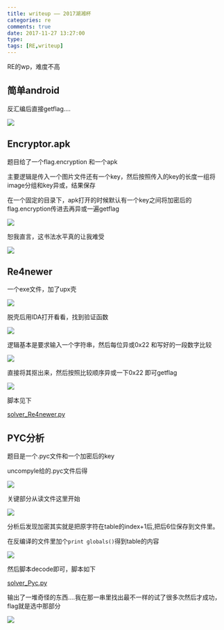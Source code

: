 ```yaml
---
title: writeup —— 2017湖湘杯
categories: re
comments: true
date: 2017-11-27 13:27:00
type:
tags: [RE,writeup]
---
```


RE的wp，难度不高



<!--more-->

## 简单android

反汇编后直接getflag....

![](http://owhak23d7.bkt.clouddn.com/17-11-27/11391598.jpg)





## Encryptor.apk

题目给了一个flag.encryption 和一个apk

主要逻辑是传入一个图片文件还有一个key，然后按照传入的key的长度一组将image分组和key异或，结果保存

在一个固定的目录下，apk打开的时候默认有一个key之间将加密后的flag.encryption传进去再异或一遍getflag

![](http://owhak23d7.bkt.clouddn.com/17-11-27/95548834.jpg)

恕我直言，这书法水平真的让我难受

![](http://owhak23d7.bkt.clouddn.com/17-11-27/67646435.jpg)



## Re4newer

一个exe文件，加了upx壳

![](http://owhak23d7.bkt.clouddn.com/17-11-27/28533452.jpg)

脱壳后用IDA打开看看，找到验证函数

![](http://owhak23d7.bkt.clouddn.com/17-11-27/46271261.jpg)

逻辑基本是要求输入一个字符串，然后每位异或0x22 和写好的一段数字比较

![](http://owhak23d7.bkt.clouddn.com/17-11-27/38027330.jpg)

直接将其抠出来，然后按照比较顺序异或一下0x22 即可getflag

![](http://owhak23d7.bkt.clouddn.com/17-11-27/67832201.jpg)

脚本见下

[solver_Re4newer.py](https://github.com/edwardchoijc/ctf-writeups/blob/master/2017-Huxiangbei/rev-RE4newer/solver_Re4newer.py)



## PYC分析

题目是一个.pyc文件和一个加密后的key

uncompyle给的.pyc文件后得

![](http://owhak23d7.bkt.clouddn.com/17-11-27/37750812.jpg)

关键部分从读文件这里开始

![](http://owhak23d7.bkt.clouddn.com/17-11-27/71879575.jpg)

分析后发现加密其实就是把原字符在table的index+1后,把后6位保存到文件里。

 在反编译的文件里加个`print globals()`得到table的内容

![](http://owhak23d7.bkt.clouddn.com/17-11-27/32532845.jpg)

然后脚本decode即可，脚本如下

[solver_Pyc.py](https://github.com/edwardchoijc/ctf-writeups/blob/master/2017-Huxiangbei/rev-PYC/solver_Pyc.py)

输出了一堆奇怪的东西....我在那一串里找出最不一样的试了很多次然后才成功，flag就是选中那部分

![](http://owhak23d7.bkt.clouddn.com/17-11-27/23004641.jpg)



